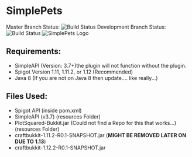 # SimplePets
Master Branch Status: ![Build Status](https://travis-ci.org/brainsynder-Dev/SimplePets.svg?branch=master "Build Status")
Development Branch Status: ![Build Status](https://travis-ci.org/brainsynder-Dev/SimplePets.svg?branch=development "Build Status")
![SimplePets Logo](http://brainsynder.us/assets/SimplePets.jpg "SimplePets Logo")
## Requirements:
- SimpleAPI (Version: 3.7+)the plugin will not function without the plugin.
- Spigot Version 1.11, 1.11.2, or 1.12 (Recommended)
- Java 8 (If you are not on Java 8 then update.... like really...)

## Files Used:
-  Spigot API (inside pom.xml)
- SimpleAPI (v3.7) (resources Folder)
- PlotSquared-Bukkit.jar (Could not find a Repo for this that works...) (resources Folder)
- craftbukkit-1.11.2-R0.1-SNAPSHOT.jar (**MIGHT BE REMOVED LATER ON DUE TO 1.13**)
- craftbukkit-1.12.2-R0.1-SNAPSHOT.jar
